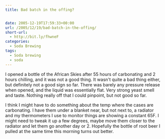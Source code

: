 ```yaml
---
title: Bad batch in the offing?


date: 2005-12-19T17:59:33+00:00
url: /2005/12/19/bad-batch-in-the-offing/
short-url:
  - http://bit.ly/fhwneF
categories:
  - Soda Brewing
tags:
  - Soda brewing
  - soda
---
```

I opened a bottle of the African Skies after 55 hours of carbonating and 2 hours chilling, and it was not a good thing. It wasn't quite a bad thing either, but definitely not a good sign so far. There was barely any pressure release when opened, and the liquid was essentially flat. Very strong yeast smell and taste. Nothing really off that I could pinpoint, but not good so far.

I think I might have to do something about the temp where the cases are carbonating. I have them under a blanket near, but not next to, a radiator and my thermometers I use to monitor things are showing a constant 65F. I might need to tweak it up a few degrees, maybe move them closer to the radiator and let them go another day or 2. Hopefully the bottle of root beer I pulled at the same time this morning turns out better.